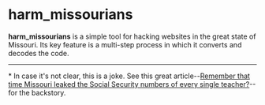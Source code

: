 # harm_missourians
**harm_missourians** is a simple tool for hacking websites in the great state of Missouri. Its key feature is a multi-step process in which it converts and decodes the code.

---
\* In case it's not clear, this is a joke. See this great article--[Remember that time Missouri leaked the Social Security numbers of every single teacher?](https://ritcyberselfdefense.wordpress.com/2024/02/19/remember-that-time-missouri-leaked-the-social-security-numbers-of-every-single-teacher/)--for the backstory.
